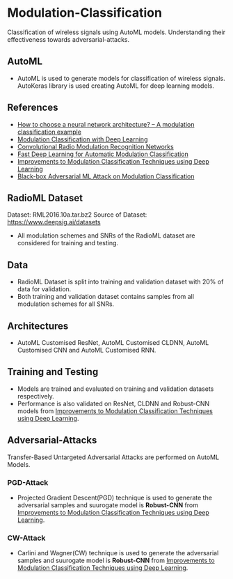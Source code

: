 # Modulation-Classification
Classification of wireless signals using AutoML models. Understanding their effectiveness towards adversarial-attacks.

## AutoML
- AutoML is used to generate models for classification of wireless signals. AutoKeras library is used creating AutoML for deep learning models.

## References
- [How to choose a neural network architecture? – A modulation classification example](https://ieeexplore.ieee.org/document/9221167)
- [Modulation Classification with Deep Learning](https://in.mathworks.com/help/deeplearning/ug/modulation-classification-with-deep-learning.html)
- [Convolutional Radio Modulation Recognition Networks](https://arxiv.org/pdf/1602.04105.pdf)
- [Fast Deep Learning for Automatic Modulation Classification](https://arxiv.org/pdf/1901.05850.pdf)
- [Improvements to Modulation Classification Techniques using Deep Learning](http://noiselab.ucsd.edu/ECE228/projects/Report/76Report.pdf)
- [Black-box Adversarial ML Attack on Modulation Classification](https://arxiv.org/pdf/1908.00635.pdf)

## RadioML Dataset
Dataset: RML2016.10a.tar.bz2
Source of Dataset: https://www.deepsig.ai/datasets
- All modulation schemes and SNRs of the RadioML dataset are considered for training and testing.

## Data
- RadioML Dataset is split into training and validation dataset with 20% of data for validation.
- Both training and validation dataset contains samples from all modulation schemes for all SNRs.

## Architectures
- AutoML Customised ResNet, AutoML Customised CLDNN, AutoML Customised CNN and AutoML Customised RNN.

## Training and Testing
- Models are trained and evaluated on training and validation datasets respectively.
- Performance is also validated on ResNet, CLDNN and Robust-CNN models from [Improvements to Modulation Classification Techniques using Deep Learning](http://noiselab.ucsd.edu/ECE228/projects/Report/76Report.pdf).

## Adversarial-Attacks
Transfer-Based Untargeted Adversarial Attacks are performed on AutoML Models.
### PGD-Attack
- Projected Gradient Descent(PGD) technique is used to generate the adversarial samples and suurogate model is **Robust-CNN** from [Improvements to Modulation Classification Techniques using Deep Learning](http://noiselab.ucsd.edu/ECE228/projects/Report/76Report.pdf).

### CW-Attack
- Carlini and Wagner(CW) technique is used to generate the adversarial samples and suurogate model is **Robust-CNN** from [Improvements to Modulation Classification Techniques using Deep Learning](http://noiselab.ucsd.edu/ECE228/projects/Report/76Report.pdf).
